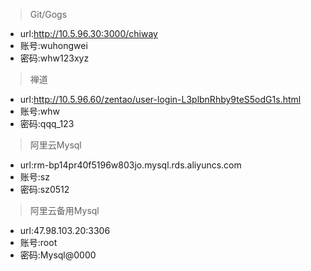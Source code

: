 > Git/Gogs

* url:http://10.5.96.30:3000/chiway
* 账号:wuhongwei
* 密码:whw123xyz

> 禅道

* url:http://10.5.96.60/zentao/user-login-L3plbnRhby9teS5odG1s.html
* 账号:whw
* 密码:qqq_123

> 阿里云Mysql

* url:rm-bp14pr40f5196w803jo.mysql.rds.aliyuncs.com
* 账号:sz
* 密码:sz0512

> 阿里云备用Mysql

* url:47.98.103.20:3306
* 账号:root
* 密码:Mysql@0000